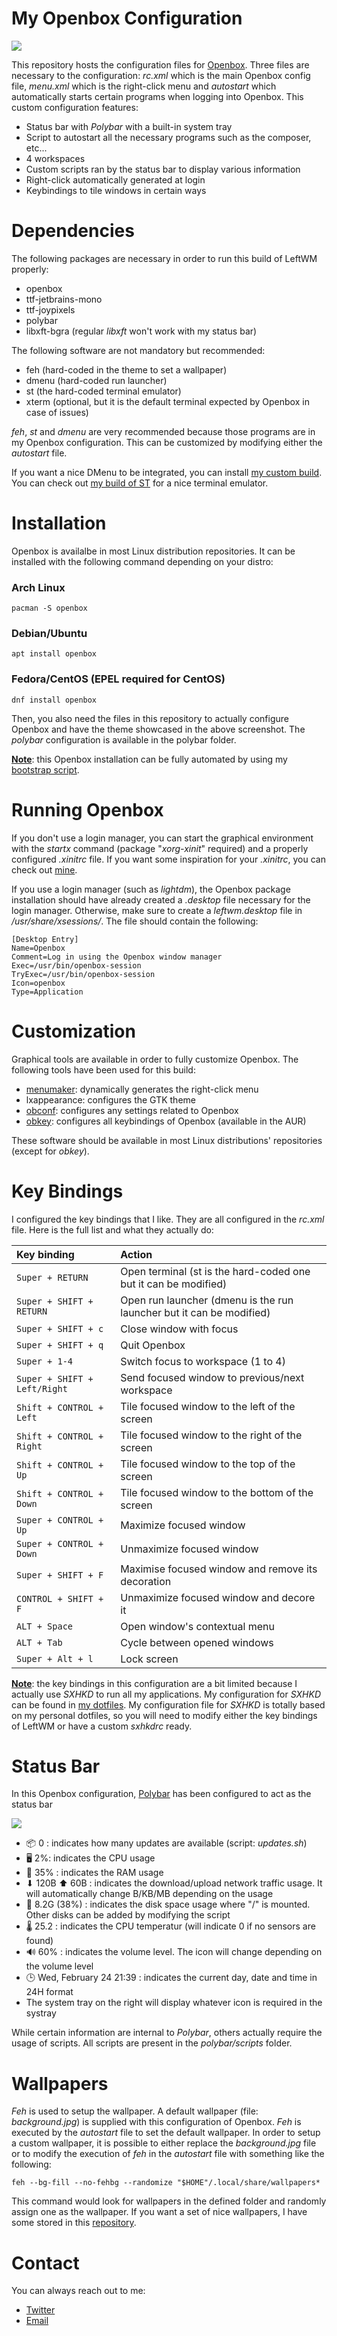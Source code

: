 # My Openbox Configuration
![](https://hostr.co/file/vab8EaeTPcuA/openbox.png)

This repository hosts the configuration files for [Openbox](http://openbox.org). Three files are necessary to the configuration: *rc.xml* which is the main Openbox config file, *menu.xml* which is the right-click menu and *autostart* which automatically starts certain programs when logging into Openbox. This custom configuration features:

* Status bar with *Polybar* with a built-in system tray
* Script to autostart all the necessary programs such as the composer, etc...
* 4 workspaces
* Custom scripts ran by the status bar to display various information
* Right-click automatically generated at login
* Keybindings to tile windows in certain ways

# Dependencies
The following packages are necessary in order to run this build of LeftWM properly:

* openbox
* ttf-jetbrains-mono
* ttf-joypixels
* polybar
* libxft-bgra (regular *libxft* won't work with my status bar)

The following software are not mandatory but recommended:
* feh (hard-coded in the theme to set a wallpaper)
* dmenu (hard-coded run launcher)
* st (the hard-coded terminal emulator)
* xterm (optional, but it is the default terminal expected by Openbox in case of issues)

*feh*, *st* and *dmenu* are very recommended because those programs are in my Openbox configuration. This can be customized by modifying either the *autostart* file.

If you want a nice DMenu to be integrated, you can install [my custom build](https://github.com/GSquad934/dmenu). You can check out [my build of ST](https://github.com/GSquad934/st) for a nice terminal emulator.

# Installation
Openbox is availalbe in most Linux distribution repositories. It can be installed with the following command depending on your distro:

### Arch Linux
```
pacman -S openbox
```
### Debian/Ubuntu
```
apt install openbox
```
### Fedora/CentOS (EPEL required for CentOS)
```
dnf install openbox
```

Then, you also need the files in this repository to actually configure Openbox and have the theme showcased in the above screenshot. The *polybar* configuration is available in the polybar folder.

<u>**Note**</u>: this Openbox installation can be fully automated by using my [bootstrap script](https://github.com/GSquad934/bootstrap).

# Running Openbox
If you don't use a login manager, you can start the graphical environment with the *startx* command (package "*xorg-xinit*" required) and a properly configured *.xinitrc* file. If you want some inspiration for your *.xinitrc*, you can check out [mine](https://github.com/GSquad934/dotfiles/blob/master/config/X11/xinitrc).

If you use a login manager (such as *lightdm*), the Openbox package installation should have already created a *.desktop* file necessary for the login manager. Otherwise, make sure to create a *leftwm.desktop* file in */usr/share/xsessions/*. The file should contain the following:

```
[Desktop Entry]
Name=Openbox
Comment=Log in using the Openbox window manager
Exec=/usr/bin/openbox-session
TryExec=/usr/bin/openbox-session
Icon=openbox
Type=Application
```

# Customization
Graphical tools are available in order to fully customize Openbox. The following tools have been used for this build:

* [menumaker](http://menumaker.sourceforge.net/): dynamically generates the right-click menu
* lxappearance: configures the GTK theme
* [obconf](http://openbox.org/wiki/ObConf:About): configures any settings related to Openbox
* [obkey](https://github.com/nsf/obkey): configures all keybindings of Openbox (available in the AUR)


These software should be available in most Linux distributions' repositories (except for *obkey*).

# Key Bindings
I configured the key bindings that I like. They are all configured in the *rc.xml* file. Here is the full list and what they actually do:

| Key binding | Action |
| :--- | :--- |
| `Super + RETURN` | Open terminal (st is the hard-coded one but it can be modified) |
| `Super + SHIFT + RETURN` | Open run launcher (dmenu is the run launcher but it can be modified) |
| `Super + SHIFT + c` | Close window with focus |
| `Super + SHIFT + q` | Quit Openbox |
| `Super + 1-4` | Switch focus to workspace (1 to 4) |
| `Super + SHIFT + Left/Right` | Send focused window to previous/next workspace |
| `Shift + CONTROL + Left` | Tile focused window to the left of the screen |
| `Shift + CONTROL + Right` | Tile focused window to the right of the screen |
| `Shift + CONTROL + Up` | Tile focused window to the top of the screen |
| `Shift + CONTROL + Down` | Tile focused window to the bottom of the screen |
| `Super + CONTROL + Up` | Maximize focused window |
| `Super + CONTROL + Down` | Unmaximize focused window |
| `Super + SHIFT + F` | Maximise focused window and remove its decoration |
| `CONTROL + SHIFT + F` | Unmaximize focused window and decore it |
| `ALT + Space` | Open window's contextual menu |
| `ALT + Tab` | Cycle between opened windows |
| `Super + Alt + l` | Lock screen |

<u>**Note**</u>: the key bindings in this configuration are a bit limited because I actually use *SXHKD* to run all my applications. My configuration for *SXHKD* can be found in [my dotfiles](https://github.com/GSquad934/dotfiles/blob/master/config/sxhkd/sxhkdrc). My configuration file for *SXHKD* is totally based on my personal dotfiles, so you will need to modify either the key bindings of LeftWM or have a custom *sxhkdrc* ready.

# Status Bar
In this Openbox configuration, [Polybar](https://github.com/polybar/polybar) has been configured to act as the status bar

![](https://hostr.co/file/zFlwYKUQmtMi/leftwm_bar.png)

* 📦 0 : indicates how many updates are available (script: *updates.sh*)
* 🖥️ 2%: indicates the CPU usage
* 🧠 35% : indicates the RAM usage
* ⬇  120B ⬆  60B : indicates the download/upload network traffic usage. It will automatically change B/KB/MB depending on the usage
* 💾 8.2G (38%) : indicates the disk space usage where "/" is mounted. Other disks can be added by modifying the script
* 🌡 25.2 : indicates the CPU temperatur (will indicate 0 if no sensors are found)
* 🔊 60% : indicates the volume level. The icon will change depending on the volume level
* 🕒 Wed, February 24 21:39 : indicates the current day, date and time in 24H format
* The system tray on the right will display whatever icon is required in the systray

While certain information are internal to *Polybar*, others actually require the usage of scripts. All scripts are present in the *polybar/scripts* folder.

# Wallpapers
*Feh* is used to setup the wallpaper. A default wallpaper (file: *background.jpg*) is supplied with this configuration of Openbox. *Feh* is executed by the *autostart* file to set the default wallpaper. In order to setup a custom wallpaper, it is possible to either replace the *background.jpg* file or to modify the execution of *feh* in the *autostart* file with something like the following:

```
feh --bg-fill --no-fehbg --randomize "$HOME"/.local/share/wallpapers*
```

This command would look for wallpapers in the defined folder and randomly assign one as the wallpaper. If you want a set of nice wallpapers, I have some stored in this [repository](https://github.com/GSquad934/wallpapers).

# Contact
You can always reach out to me:

* [Twitter](https://twitter.com/gaetanict)
* [Email](mailto:gaetan@ictpourtous.com)
